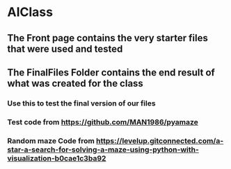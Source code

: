 # AIClass

## The Front page contains the very starter files that were used and tested

## The FinalFiles Folder contains the end result of what was created for the class
### Use this to test the final version of our files

### Test code from https://github.com/MAN1986/pyamaze
### Random maze Code from https://levelup.gitconnected.com/a-star-a-search-for-solving-a-maze-using-python-with-visualization-b0cae1c3ba92
